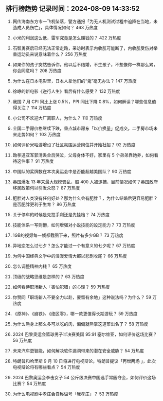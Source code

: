 
## 排行榜趋势 记录时间：2024-08-09 14:33:52
  
  1. 网传海南东方市一飞机坠落，警方通报「为无人机测试过程中迫降在当地，未造成人员伤亡」，具体情况如何？ 463 万热度
    
  2. 小米的利润这么低，雷军究竟是怎么赚钱的？ 422 万热度
    
  3. 石智勇赛后已经无法正常走路，采访时表示内收肌可能断了，内收肌受伤对举重运动员来说意味着什么？ 256 万热度
    
  4. 如果你的孩子突然告诉你，他以后不结婚，不生孩子，不想像你一样那么累，你会同意吗？ 208 万热度
    
  5. 为什么在日本电影里，日本人拿他们的“鬼”毫无办法？ 147 万热度
    
  6. 徐峥的新电影《逆行人生》看后有什么感受？ 132 万热度
    
  7. 我国 7 月 CPI 同比上涨 0.5%，PPI 同比下降 0.8%，如何解读？哪些信息值得关注？ 114 万热度
    
  8. 小公司不欢迎大厂离职人，为什么？ 110 万热度
    
  9. 全国二手房价格继续下跌，重点城市房东「以价换量」促成交，二手房市场未来走势如何？ 103 万热度
    
  10. 如何评价米哈游增设了社区氛围运营岗位并开始社招？ 92 万热度
    
  11. 跆拳道亚军郭清丢金后哭泣，父母身体不好，家里有 5 个弟弟靠她养，如何看待这件事？ 91 万热度
    
  12. 中国队的奖牌数在本次奥运会中是否能超越美国队？ 90 万热度
    
  13. 英国爆发 13 年来最大规模骚乱，超 400 人被逮捕，目前情况如何？英国政府移民政策何以引发众怒？ 87 万热度
    
  14. 肥胖对人类没有任何好处？那为什么会有肥胖？，为什么结婚后更容易肥胖？是否肥胖更利于生育？ 86 万热度
    
  15. 关于停车的时候是先拉手刹还是先挂档？ 74 万热度
    
  16. 技能体系一写则懵，如何增强对小说技能的设定能力？ 73 万热度
    
  17. 1GB的视频每一帧都截图下来，照片有多少GB？ 73 万热度
    
  18. 异地恋怎么过七夕？怎么才能过一个有意义的七夕呢？ 67 万热度
    
  19. 为何中国经典文学中的浪漫爱情大都以悲剧收尾？ 66 万热度
    
  20. 怎么调整精神内耗？ 65 万热度
    
  21. 顶级的战略思维是怎样的？ 63 万热度
    
  22. 如何看待职场新人「害怕犯错」的心理？ 59 万热度
    
  23. 你赞同「职场新人不要全力以赴，要留有余地」这种说法吗？为什么？ 59 万热度
    
  24. 《原神》、《崩铁》、《绝区零》，哪一款更值得长期游玩？ 59 万热度
    
  25. 为什么熊身上那么多可以吃的肉，偏偏就熊掌这道菜出名了？ 58 万热度
    
  26. 2024 巴黎奥运会篮球男子半决赛美国 95:91 塞尔维亚，如何评价这场比赛？ 56 万热度
    
  27. 未来汽车更智能，如何解决软件漏洞带来的潜在安全威胁？ 54 万热度
    
  28. 特朗普和哈里斯 9 月 10 日将进行电视辩论，特朗普提议「再增两场 」，此次电视辩论将有哪些看点？ 54 万热度
    
  29. 2024 巴黎奥运会拳击女子 54 公斤级决赛中国选手常园夺金，如何评价这场比赛？ 54 万热度
    
  30. 为什么电视剧中孝庄会自称谥号「我孝庄」？ 53 万热度
    